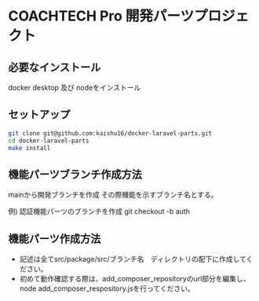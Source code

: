 # COACHTECH Pro 開発パーツプロジェクト

## 必要なインストール
docker desktop 及び nodeをインストール

## セットアップ
```bash
git clone git@github.com:kaishu16/docker-laravel-parts.git
cd docker-laravel-parts
make install
```

## 機能パーツブランチ作成方法
mainから開発ブランチを作成
その際機能を示すブランチ名とする。

例) 認証機能パーツのブランチを作成
git checkout -b auth

## 機能パーツ作成方法
- 記述は全てsrc/package/src/ブランチ名　ディレクトリの配下に作成してください。
- 初めて動作確認する際は、add_composer_repositoryのurl部分を編集し、 node add_composer_respository.jsを行ってください。

